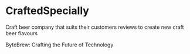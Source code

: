 # CraftedSpecially
Craft beer company that suits their customers reviews to create new craft beer flavours

ByteBrew: Crafting the Future of Technology
